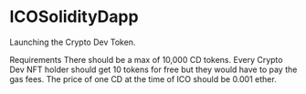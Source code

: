 # ICOSolidityDapp
Launching the Crypto Dev Token.

Requirements
There should be a max of 10,000 CD tokens.
Every Crypto Dev NFT holder should get 10 tokens for free but they would have to pay the gas fees.
The price of one CD at the time of ICO should be 0.001 ether.
